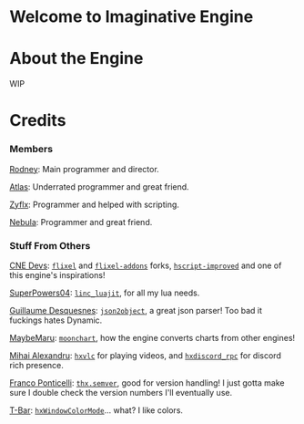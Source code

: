 # Welcome to Imaginative Engine
# About the Engine
WIP
# Credits
### Members
[Rodney](https://github.com/rodney528): Main programmer and director.

[Atlas](https://github.com/AtlasGamer27): Underrated programmer and great friend.

[Zyflx](https://github.com/Zyflx): Programmer and helped with scripting.

[Nebula](https://github.com/NebulaStellaNova): Programmer and great friend.
### Stuff From Others
[CNE Devs](https://github.com/CodenameCrew): [`flixel`](https://github.com/CodenameCrew/cne-flixel) and [`flixel-addons`](https://github.com/CodenameCrew/cne-flixel-addons) forks, [`hscript-improved`](https://github.com/CodenameCrew/hscript-improved) and one of this engine's inspirations!

[SuperPowers04](https://github.com/superpowers04): [`linc_luajit`](https://github.com/superpowers04/linc_luajit), for all my lua needs.

[Guillaume Desquesnes](https://github.com/elnabo): [`json2object`](https://github.com/elnabo/json2object), a great json parser! Too bad it fuckings hates Dynamic.

[MaybeMaru](https://github.com/MaybeMaru): [`moonchart`](https://github.com/MaybeMaru/moonchart), how the engine converts charts from other engines!

[Mihai Alexandru](https://github.com/MAJigsaw77): [`hxvlc`](https://lib.haxe.org/p/hxvlc) for playing videos, and [`hxdiscord_rpc`](https://lib.haxe.org/p/hxdiscord_rpc) for discord rich presence.

[Franco Ponticelli](https://github.com/fponticelli): [`thx.semver`](https://lib.haxe.org/p/thx.semver), good for version handling! I just gotta make sure I double check the version numbers I'll eventually use.

[T-Bar](https://lib.haxe.org/u/T-Bar): [`hxWindowColorMode`](https://lib.haxe.org/p/hxWindowColorMode)... what? I like colors.